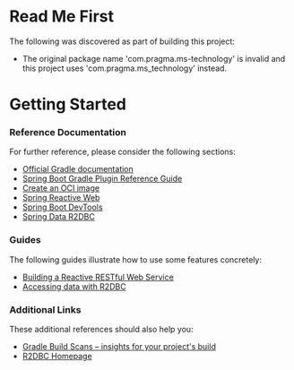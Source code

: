 # Read Me First
The following was discovered as part of building this project:

* The original package name 'com.pragma.ms-technology' is invalid and this project uses 'com.pragma.ms_technology' instead.

# Getting Started

### Reference Documentation
For further reference, please consider the following sections:

* [Official Gradle documentation](https://docs.gradle.org)
* [Spring Boot Gradle Plugin Reference Guide](https://docs.spring.io/spring-boot/3.4.2/gradle-plugin)
* [Create an OCI image](https://docs.spring.io/spring-boot/3.4.2/gradle-plugin/packaging-oci-image.html)
* [Spring Reactive Web](https://docs.spring.io/spring-boot/3.4.2/reference/web/reactive.html)
* [Spring Boot DevTools](https://docs.spring.io/spring-boot/3.4.2/reference/using/devtools.html)
* [Spring Data R2DBC](https://docs.spring.io/spring-boot/3.4.2/reference/data/sql.html#data.sql.r2dbc)

### Guides
The following guides illustrate how to use some features concretely:

* [Building a Reactive RESTful Web Service](https://spring.io/guides/gs/reactive-rest-service/)
* [Accessing data with R2DBC](https://spring.io/guides/gs/accessing-data-r2dbc/)

### Additional Links
These additional references should also help you:

* [Gradle Build Scans – insights for your project's build](https://scans.gradle.com#gradle)
* [R2DBC Homepage](https://r2dbc.io)

